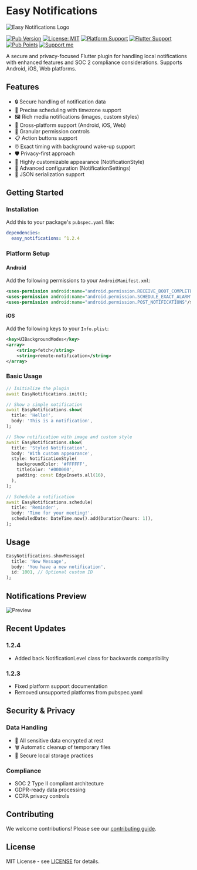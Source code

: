 # Easy Notifications

![Easy Notifications Logo](https://github.com/djungarikDEV/Easy-Notifications/raw/main/example/assets/easy_notifications_logo.jpg)

[![Pub Version](https://img.shields.io/pub/v/easy_notifications.svg)](https://pub.dev/packages/easy_notifications)
[![License: MIT](https://img.shields.io/badge/License-MIT-yellow.svg)](https://opensource.org/licenses/MIT)
[![Platform Support](https://img.shields.io/badge/platform-android%20|%20ios%20|%20web-blue.svg)](https://pub.dev/packages/easy_notifications)
[![Flutter Support](https://img.shields.io/badge/Flutter-%3E%3D3.10.0-blue.svg)](https://flutter.dev)
[![Pub Points](https://img.shields.io/pub/points/easy_notifications)](https://pub.dev/packages/easy_notifications/score)
[![Support me](https://img.shields.io/badge/Support%20me-DonationAlerts)](https://www.donationalerts.com/r/djungarikdev)

A secure and privacy-focused Flutter plugin for handling local notifications with enhanced features and SOC 2 compliance considerations. Supports Android, iOS, Web platforms.

## Features

- 🔒 Secure handling of notification data
- 🎯 Precise scheduling with timezone support
- 🖼️ Rich media notifications (images, custom styles)
- 📱 Cross-platform support (Android, iOS, Web)
- 🔐 Granular permission controls
- 📋 Action buttons support
- ⏰ Exact timing with background wake-up support
- 🛡️ Privacy-first approach
- 🎨 Highly customizable appearance (NotificationStyle)
- 🔧 Advanced configuration (NotificationSettings)
- 🔄 JSON serialization support

## Getting Started

### Installation

Add this to your package's `pubspec.yaml` file:

```yaml
dependencies:
  easy_notifications: ^1.2.4
```

### Platform Setup

#### Android

Add the following permissions to your `AndroidManifest.xml`:

```xml
<uses-permission android:name="android.permission.RECEIVE_BOOT_COMPLETED"/>
<uses-permission android:name="android.permission.SCHEDULE_EXACT_ALARM" />
<uses-permission android:name="android.permission.POST_NOTIFICATIONS"/>
```

#### iOS

Add the following keys to your `Info.plist`:

```xml
<key>UIBackgroundModes</key>
<array>
    <string>fetch</string>
    <string>remote-notification</string>
</array>
```

### Basic Usage

```dart
// Initialize the plugin
await EasyNotifications.init();

// Show a simple notification
await EasyNotifications.show(
  title: 'Hello!',
  body: 'This is a notification',
);

// Show notification with image and custom style
await EasyNotifications.show(
  title: 'Styled Notification',
  body: 'With custom appearance',
  style: NotificationStyle(
    backgroundColor: '#FFFFFF',
    titleColor: '#000000',
    padding: const EdgeInsets.all(16),
  ),
);

// Schedule a notification
await EasyNotifications.schedule(
  title: 'Reminder',
  body: 'Time for your meeting!',
  scheduledDate: DateTime.now().add(Duration(hours: 1)),
);
```

## Usage

```dart
EasyNotifications.showMessage(
  title: 'New Message',
  body: 'You have a new notification',
  id: 1001, // Optional custom ID
);
```

## Notifications Preview

![Preview](https://github.com/djungarikDEV/Easy-Notifications/raw/main/example/assets/preview.jpg)

## Recent Updates

### 1.2.4

* Added back NotificationLevel class for backwards compatibility

### 1.2.3

* Fixed platform support documentation
* Removed unsupported platforms from pubspec.yaml

## Security & Privacy

### Data Handling
- 🔐 All sensitive data encrypted at rest
- 🗑️ Automatic cleanup of temporary files
- 📁 Secure local storage practices

### Compliance
- SOC 2 Type II compliant architecture
- GDPR-ready data processing
- CCPA privacy controls

## Contributing

We welcome contributions! Please see our [contributing guide](CONTRIBUTING.md).

## License

MIT License - see [LICENSE](LICENSE) for details.
